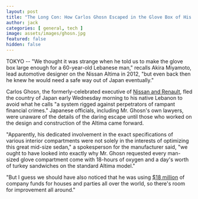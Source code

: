 ```yaml
---
layout: post
title: "The Long Con: How Carlos Ghosn Escaped in the Glove Box of His Nissan Altima"
author: jack
categories: [ general, tech ]
image: assets/images/ghosn.jpg
featured: false
hidden: false
---
```


TOKYO -- "We thought it was strange when he told us to make the glove box large enough for a 60-year-old Lebanese man," recalls Akira Miyamoto, lead automotive designer on the Nissan Altima in 2012, "but even back then he knew he would need a safe way out of Japan eventually."

Carlos Ghosn, the formerly-celebrated executive of [Nissan and Renault](https://www.nytimes.com/2020/01/02/business/carlos-ghosn-france-extradite.html), fled the country of Japan early Wednesday morning to his native Lebanon to avoid what he calls "a system rigged against perpetrators of rampant financial crimes." Japanese officials, including Mr. Ghosn's own lawyers, were unaware of the details of the daring escape until those who worked on the design and construction of the Altima came forward. 

"Apparently, his dedicated involvement in the exact specifications of various interior compartments were not solely in the interests of optimizing this great mid-size sedan," a spokesperson for the manufacturer said, "we ought to have looked into exactly why Mr. Ghosn requested every man-sized glove compartment come with 18-hours of oxygen and a day's worth of turkey sandwiches on the standard Altima model."

"But I guess we should have also noticed that he was using [$18 million](https://www.bloomberg.com/news/articles/2018-11-20/questions-swirl-over-what-felled-ghosn-as-property-deals-raised?cmpid=BBD112018_OUS) of company funds for houses and parties all over the world, so there's room for improvement all around."